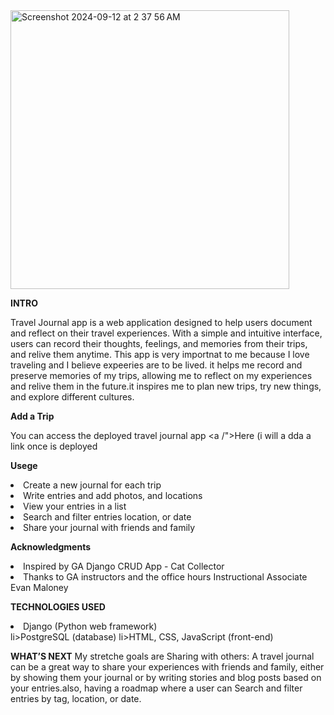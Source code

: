 <img width="446" alt="Screenshot 2024-09-12 at 2 37 56 AM" src="https://github.com/user-attachments/assets/c9209240-0380-49db-8c48-3f21891340d4">

**INTRO**

Travel Journal app is a web application designed to help users document and reflect on their travel experiences. With a simple and intuitive interface, users can record their thoughts, feelings, and memories from their trips, and relive them anytime. This app is very importnat to me because I love traveling and I believe expeeries are to be lived.  it helps me record and preserve memories of my trips, allowing me to reflect on my experiences and relive them in the future.it inspires me to plan new trips, try new things, and explore different cultures.


**Add a Trip**

You can access the deployed travel journal app <a /">Here (i will a dda a link once is deployed</a>


**Usege**
<li>Create a new journal for each trip</li>
<li>Write entries and add photos, and locations</li>
<li>View your entries in a list</li>
<li>Search and filter entries location, or date</li>
<li>Share your journal with friends and family</li>


**Acknowledgments**

<li>Inspired by GA Django CRUD App - Cat Collector</li>
<li> Thanks to GA instructors and the office hours Instructional Associate Evan Maloney </li>

**TECHNOLOGIES USED**
<li>Django (Python web framework)</li>
li>PostgreSQL (database)</li>
li>HTML, CSS, JavaScript (front-end)</li>

**WHAT’S NEXT**
My stretche goals are Sharing with others: A travel journal can be a great way to share your experiences with friends and family, either by showing them your journal or by writing stories and blog posts based on your entries.also, having a roadmap where a user can Search and filter entries by tag, location, or date.




